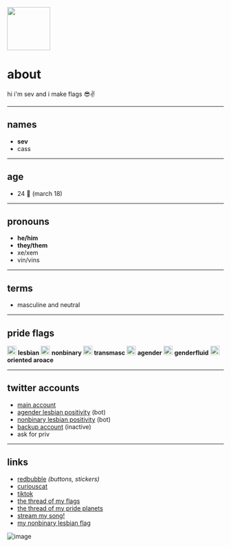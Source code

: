 <img src="https://pbs.twimg.com/profile_images/1431246860363177985/9uoc34_b_400x400.jpg"  width=100 /> 
<h1>about</h1>
hi i'm sev and i make flags 😎✌️

---------------------------

## names
- **sev**
- cass

---------------------------


## age
- 24 🎂 (march 18)

---------------------------

## pronouns
- **he/him**
- **they/them**
- xe/xem
- vin/vins

---------------------------

## terms
- masculine and neutral

---------------------------

## pride flags
<img src="https://pbs.twimg.com/media/EyJ6deeWUAEdlEJ?format=png&name=large"  width=21/> **lesbian** <img src="https://pbs.twimg.com/media/EyJ6dozWgAMzmOx?format=png&name=large"  width=21 /> **nonbinary** <img src="https://pbs.twimg.com/media/E-KWnfOXoAITa2p?format=png&name=900x900"  width=21 /> **transmasc** <img src="https://pbs.twimg.com/media/EyJ6d0rXMAA2ffB?format=png&name=large"  width=21 /> **agender** <img src="https://pbs.twimg.com/media/E-KWnvpXEAAkORY?format=jpg&name=large"  width=21 /> **genderfluid** <img src="https://pbs.twimg.com/media/E-KWn7tXMAA1dR6?format=png&name=small"  width=21 /> **oriented aroace** 

---------------------------

## twitter accounts

- [main account](https://twitter.com/theybian)
- [agender lesbian positivity](https://twitter.com/agenderlesbians) (bot)
- [nonbinary lesbian positivity](https://twitter.com/enbylesbians) (bot)
- [backup account](https://twitter.com/theybian1) (inactive)
- ask for priv

---------------------------


## links
- [redbubble](https://theybian.redbubble.com) *(buttons, stickers)*
- [curiouscat](https://curiouscat.com/theybian)
- [tiktok](https://tiktok.com/@sevsbian)
- [the thread of my flags](https://twitter.com/theybian/status/1308435954168979465?s=19)
- [the thread of my pride planets](https://twitter.com/theybian/status/1393646080659705861)
- [stream my song!](https://twitter.com/theybian/status/1300540997185810433)
- [my nonbinary lesbian flag](https://twitter.com/theybian/status/1403722750280220681)

![image](https://pbs.twimg.com/profile_banners/1275422406941839361/1630070429/1080x360)

